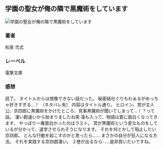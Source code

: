 ## 学園の聖女が俺の隣で黒魔術をしています
![学園の聖女が俺の隣で黒魔術をしています](https://cdn.discordapp.com/attachments/1211570779934695494/1217814632060686416/1CraNa9FAG6p8XoA0d9BP6FJr0_8zto3YoJ0XsIMgqXVwn5MEHefdvFhtEhgLHw.png?ex=66056542&is=65f2f042&hm=365a2ff7444114f5b68cd515cef4d650b8b1a54c24c278a0978d97d874579dcf&)
### 著者
和泉 弐式
### レーベル
電撃文庫
### 感想
読了。
タイトルからは想像できない話だった。
秘密結社ぐりもわぁるがめっちゃ好きすぎる…！
（ネタバレ有）
内容はタイトル通り。
ヒロイン、冥が主人公、京四郎に黒魔術をかけたところ、見事黒魔術が聞いてしまって…！？って話。
凄い勘違いから始まりましたね笑
凜も入って、物語は更に面白くなってきます、
やっぱり一番面白かったのはラスト。
冥が黒魔術という変なものをしているが分かって、退学させられそうになります。
それを何とかして阻止したい京四郎。
どんな行動を起こすのかと思ったら……
まさかの自分が狂人になる方法。
それを実践する京四朗凄い。
２巻が出るなら……是非買いたいですね。